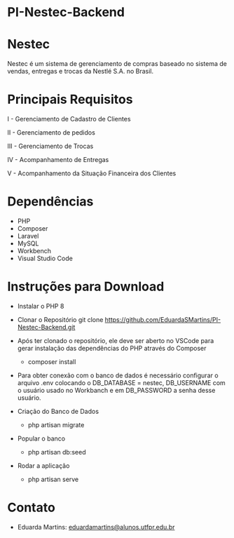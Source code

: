# PI-Nestec-Backend
# Nestec 
Nestec é um sistema de gerenciamento de compras baseado no sistema de vendas, 
entregas e trocas da Nestlé S.A. no Brasil.

# Principais Requisitos 
I - Gerenciamento de Cadastro de Clientes

II - Gerenciamento de pedidos

III - Gerenciamento de Trocas

IV - Acompanhamento de Entregas

V - Acompanhamento da Situação Financeira dos Clientes

# Dependências
- PHP
- Composer
- Laravel
- MySQL
- Workbench
- Visual Studio Code

# Instruções para Download
- Instalar o PHP 8

- Clonar o Repositório
    git clone https://github.com/EduardaSMartins/PI-Nestec-Backend.git

- Após ter clonado o repositório, ele deve ser aberto no VSCode para gerar instalação 
das dependências do PHP através do Composer
    - composer install

- Para obter conexão com o banco de dados é necessário configurar o arquivo .env colocando o DB_DATABASE = nestec, DB_USERNAME com o usuário usado no Workbanch e em DB_PASSWORD a senha desse usuário.

- Criação do Banco de Dados
    - php artisan migrate
- Popular o banco
    - php artisan db:seed

- Rodar a aplicação 
    - php artisan serve

# Contato 
- Eduarda Martins: eduardamartins@alunos.utfpr.edu.br
